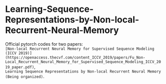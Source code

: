 # Learning-Sequence-Representations-by-Non-local-Recurrent-Neural-Memory
Official pytorch codes for two papers:  
`[Non-local Recurrent Neural Memory for Supervised Sequence Modeling (ICCV 2019)](https://openaccess.thecvf.com/content_ICCV_2019/papers/Fu_Non-Local_Recurrent_Neural_Memory_for_Supervised_Sequence_Modeling_ICCV_2019_paper.pdf)`,  
`Learning Sequence Representations by Non-local Recurrent Neural Memory (Being organized)`.

